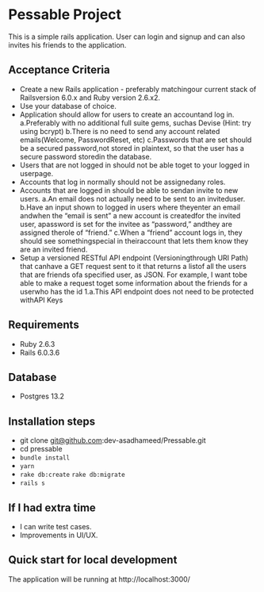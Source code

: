 # Pessable Project
This is a simple rails application. User can login and signup and can also invites his friends to the application.

## Acceptance Criteria
- Create a new Rails application - preferably matchingour current stack of Railsversion 6.0.x and Ruby version 2.6.x2.
- Use your database of choice.
- Application should allow for users to create an accountand log in.
  a.Preferably with no additional full suite gems, suchas Devise (Hint: try using bcrypt)
  b.There is no need to send any account related emails(Welcome, PasswordReset, etc)
  c.Passwords that are set should be a secured password,not stored in plaintext, so that the user has a secure password storedin the database.
- Users that are not logged in should not be able toget to your logged in userpage.
- Accounts that log in normally should not be assignedany roles.
- Accounts that are logged in should be able to sendan invite to new users.
  a.An email does not actually need to be sent to an inviteduser.
  b.Have an input shown to logged in users where theyenter an email andwhen the “email is sent” a new account is createdfor the invited user, apassword is set for the invitee as “password,” andthey are assigned therole of “friend.”
  c.When a “friend” account logs in, they should see somethingspecial in theiraccount that lets them know they are an invited friend.
- Setup a versioned RESTful API endpoint (Versioningthrough URI Path) that canhave a GET request sent to it that returns a listof all the users that are friends ofa specified user, as JSON. For example, I want tobe able to make a request toget some information about the friends for a userwho has the id 1.a.This API endpoint does not need to be protected withAPI Keys

## Requirements
- Ruby 2.6.3
- Rails 6.0.3.6
## Database
- Postgres 13.2
## Installation steps
- git clone git@github.com:dev-asadhameed/Pressable.git
- cd pressable
- `bundle install`
- `yarn`
- `rake db:create` `rake db:migrate`
- `rails s`
## If I had extra time
- I can write test cases.
- Improvements in UI/UX.
## Quick start for local development
The application will be running at http://localhost:3000/
